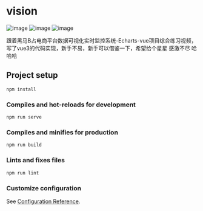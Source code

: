 # vision
![image](https://user-images.githubusercontent.com/58835890/132111795-845648ed-1e9e-478f-a661-d50ba338277e.png)
![image](https://user-images.githubusercontent.com/58835890/132111804-fb659dc7-b62a-4309-9756-c4a45b4f5d37.png)
![image](https://user-images.githubusercontent.com/58835890/132111811-0350a0e8-bf4c-49d8-a92a-33822b095802.png)



跟着黑马B占电商平台数据可视化实时监控系统-Echarts-vue项目综合练习视频，写了vue3的代码实现，新手不易，新手可以借鉴一下，希望给个星星  感激不尽 哈哈哈

## Project setup
```
npm install
```

### Compiles and hot-reloads for development
```
npm run serve
```

### Compiles and minifies for production
```
npm run build
```

### Lints and fixes files
```
npm run lint
```

### Customize configuration
See [Configuration Reference](https://cli.vuejs.org/config/).
